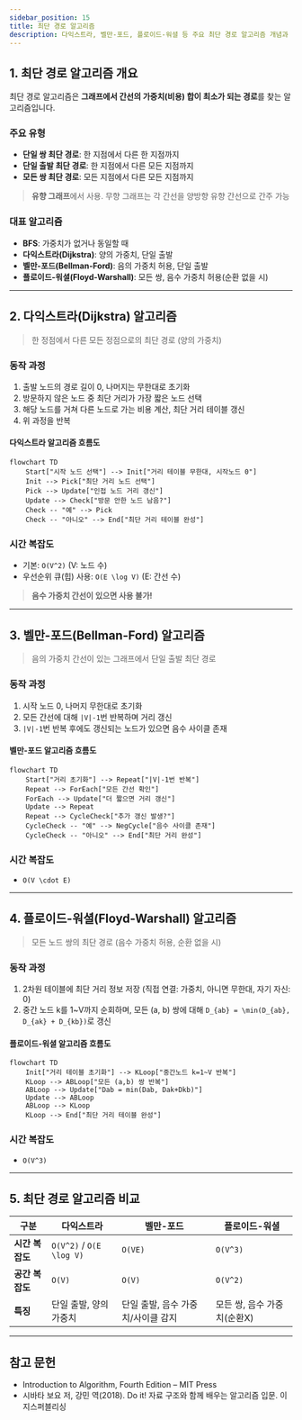```yaml
---
sidebar_position: 15
title: 최단 경로 알고리즘
description: 다익스트라, 벨만-포드, 플로이드-워셜 등 주요 최단 경로 알고리즘 개념과 비교
---
```


## 1. 최단 경로 알고리즘 개요

최단 경로 알고리즘은 **그래프에서 간선의 가중치(비용) 합이 최소가 되는 경로**를 찾는 알고리즘입니다.

### 주요 유형

- **단일 쌍 최단 경로**: 한 지점에서 다른 한 지점까지
- **단일 출발 최단 경로**: 한 지점에서 다른 모든 지점까지
- **모든 쌍 최단 경로**: 모든 지점에서 다른 모든 지점까지

> **유향 그래프**에서 사용. 무향 그래프는 각 간선을 양방향 유향 간선으로 간주 가능

### 대표 알고리즘

- **BFS**: 가중치가 없거나 동일할 때
- **다익스트라(Dijkstra)**: 양의 가중치, 단일 출발
- **벨만-포드(Bellman-Ford)**: 음의 가중치 허용, 단일 출발
- **플로이드-워셜(Floyd-Warshall)**: 모든 쌍, 음수 가중치 허용(순환 없을 시)

---

## 2. 다익스트라(Dijkstra) 알고리즘

> 한 정점에서 다른 모든 정점으로의 최단 경로 (양의 가중치)

### 동작 과정

1. 출발 노드의 경로 길이 0, 나머지는 무한대로 초기화
2. 방문하지 않은 노드 중 최단 거리가 가장 짧은 노드 선택
3. 해당 노드를 거쳐 다른 노드로 가는 비용 계산, 최단 거리 테이블 갱신
4. 위 과정을 반복

#### 다익스트라 알고리즘 흐름도

```mermaid
flowchart TD
    Start["시작 노드 선택"] --> Init["거리 테이블 무한대, 시작노드 0"]
    Init --> Pick["최단 거리 노드 선택"]
    Pick --> Update["인접 노드 거리 갱신"]
    Update --> Check["방문 안한 노드 남음?"]
    Check -- "예" --> Pick
    Check -- "아니오" --> End["최단 거리 테이블 완성"]
```

### 시간 복잡도

- 기본: `O(V^2)` (V: 노드 수)
- 우선순위 큐(힙) 사용: `O(E \log V)` (E: 간선 수)

> **음수 가중치 간선이 있으면 사용 불가!**

---

## 3. 벨만-포드(Bellman-Ford) 알고리즘

> 음의 가중치 간선이 있는 그래프에서 단일 출발 최단 경로

### 동작 과정

1. 시작 노드 0, 나머지 무한대로 초기화
2. 모든 간선에 대해 `|V|-1`번 반복하며 거리 갱신
3. `|V|-1`번 반복 후에도 갱신되는 노드가 있으면 음수 사이클 존재

#### 벨만-포드 알고리즘 흐름도

```mermaid
flowchart TD
    Start["거리 초기화"] --> Repeat["|V|-1번 반복"]
    Repeat --> ForEach["모든 간선 확인"]
    ForEach --> Update["더 짧으면 거리 갱신"]
    Update --> Repeat
    Repeat --> CycleCheck["추가 갱신 발생?"]
    CycleCheck -- "예" --> NegCycle["음수 사이클 존재"]
    CycleCheck -- "아니오" --> End["최단 거리 완성"]
```

### 시간 복잡도

- `O(V \cdot E)`

---

## 4. 플로이드-워셜(Floyd-Warshall) 알고리즘

> 모든 노드 쌍의 최단 경로 (음수 가중치 허용, 순환 없을 시)

### 동작 과정

1. 2차원 테이블에 최단 거리 정보 저장 (직접 연결: 가중치, 아니면 무한대, 자기 자신: 0)
2. 중간 노드 k를 1~V까지 순회하며, 모든 (a, b) 쌍에 대해 `D_{ab} = \min(D_{ab}, D_{ak} + D_{kb})`로 갱신

#### 플로이드-워셜 알고리즘 흐름도

```mermaid
flowchart TD
    Init["거리 테이블 초기화"] --> KLoop["중간노드 k=1~V 반복"]
    KLoop --> ABLoop["모든 (a,b) 쌍 반복"]
    ABLoop --> Update["Dab = min(Dab, Dak+Dkb)"]
    Update --> ABLoop
    ABLoop --> KLoop
    KLoop --> End["최단 거리 테이블 완성"]
```

### 시간 복잡도

- `O(V^3)`

---

## 5. 최단 경로 알고리즘 비교

| 구분            | 다익스트라               | 벨만-포드                          | 플로이드-워셜               |
| --------------- | ------------------------ | ---------------------------------- | --------------------------- |
| **시간 복잡도** | `O(V^2)` / `O(E \log V)` | `O(VE)`                            | `O(V^3)`                    |
| **공간 복잡도** | `O(V)`                   | `O(V)`                             | `O(V^2)`                    |
| **특징**        | 단일 출발, 양의 가중치   | 단일 출발, 음수 가중치/사이클 감지 | 모든 쌍, 음수 가중치(순환X) |

---

## 참고 문헌

- Introduction to Algorithm, Fourth Edition – MIT Press
- 시바타 보요 저, 강민 역(2018). Do it! 자료 구조와 함께 배우는 알고리즘 입문. 이지스퍼블리싱
